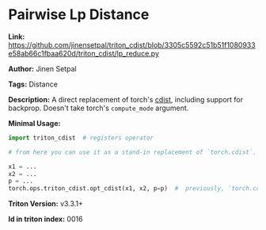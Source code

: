 # Pairwise Lp Distance

**Link:** https://github.com/jinensetpal/triton_cdist/blob/3305c5592c51b51f1080933e58ab66c1fbaa620d/triton_cdist/lp_reduce.py

**Author:** Jinen Setpal

**Tags:** Distance

**Description:** A direct replacement of torch's [cdist](https://docs.pytorch.org/docs/stable/generated/torch.cdist.html#torch-cdist), including support for backprop. Doesn't take torch's `compute_mode` argument.

**Minimal Usage:**
```py
import triton_cdist  # registers operator

# from here you can use it as a stand-in replacement of `torch.cdist`.

x1 = ...
x2 = ...
p = ...
torch.ops.triton_cdist.opt_cdist(x1, x2, p=p)  #  previously, `torch.cdist(x1, x1, p=p)`
```

**Triton Version:** v3.3.1+

**Id in triton index:** 0016
